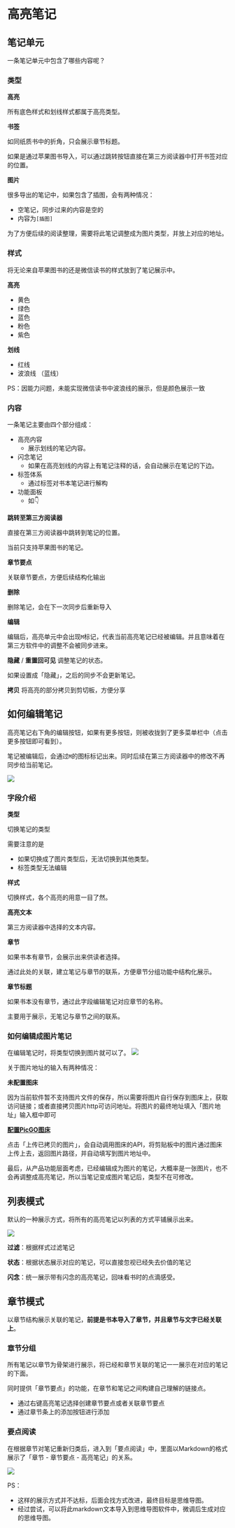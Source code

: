 # 高亮笔记

## 笔记单元
一条笔记单元中包含了哪些内容呢？

### 类型

**高亮**

所有底色样式和划线样式都属于高亮类型。

**书签**

如同纸质书中的折角，只会展示章节标题。

如果是通过苹果图书导入，可以通过跳转按钮直接在第三方阅读器中打开书签对应的位置。

**图片**

很多导出的笔记中，如果包含了插图，会有两种情况：
- 空笔记，同步过来的内容是空的
- 内容为`[插图]`

为了方便后续的阅读整理，需要将此笔记调整成为图片类型，并放上对应的地址。

### 样式
将无论来自苹果图书的还是微信读书的样式放到了笔记展示中。

**高亮**
- 黄色
- 绿色
- 蓝色
- 粉色
- 紫色

**划线**
- 红线
- 波浪线 （蓝线）

PS：因能力问题，未能实现微信读书中波浪线的展示，但是颜色展示一致

### 内容
一条笔记主要由四个部分组成：
- 高亮内容
    - 展示划线的笔记内容。
- 闪念笔记
    - 如果在高亮划线的内容上有笔记注释的话，会自动展示在笔记的下边。
- 标签体系
    - 通过标签对书本笔记进行解构
- 功能面板
    - 如👇

**跳转至第三方阅读器**

直接在第三方阅读器中跳转到笔记的位置。

当前只支持苹果图书的笔记。

**章节要点**

关联章节要点，方便后续结构化输出

**删除**

删除笔记，会在下一次同步后重新导入

**编辑**

编辑后，高亮单元中会出现`M`标记，代表当前高亮笔记已经被编辑。并且意味着在第三方软件中的调整不会被同步进来。

**隐藏** / **重置回可见**
调整笔记的状态。

如果设置成「隐藏」，之后的同步不会更新笔记。

**拷贝**
将高亮的部分拷贝到剪切板，方便分享

## 如何编辑笔记
高亮笔记右下角的编辑按钮，如果有更多按钮，则被收拢到了更多菜单栏中（点击更多按钮即可看到）。

笔记被编辑后，会通过`M`的图标标记出来。同时后续在第三方阅读器中的修改不再同步给当前笔记。

![](http://img.leozhou.me/picGo/20220812215109.png)

### 字段介绍
**类型**

切换笔记的类型

需要注意的是
- 如果切换成了图片类型后，无法切换到其他类型。
- 标签类型无法编辑

**样式**

切换样式，各个高亮的用意一目了然。

**高亮文本**

第三方阅读器中选择的文本内容。

**章节**

如果书本有章节，会展示出来供读者选择。

通过此处的关联，建立笔记与章节的联系，方便章节分组功能中结构化展示。

**章节标题**

如果书本没有章节，通过此字段编辑笔记对应章节的名称。

主要用于展示，无笔记与章节之间的联系。

### 如何编辑成图片笔记
在编辑笔记时，将类型切换到图片就可以了。
![](http://img.leozhou.me/picGo/20220812213519.png)

关于图片地址的输入有两种情况：

**未配置图床**

因为当前软件暂不支持图片文件的保存，所以需要将图片自行保存到图床上，获取访问链接；或者直接拷贝图片http可访问地址。将图片的最终地址填入「图片地址」输入框中即可

**[配置PicGO图床](/guide/extensions)**

点击「上传已拷贝的图片」，会自动调用图床的API，将剪贴板中的图片通过图床上传上去，返回图片路径，并自动填写到图片地址中。


最后，从产品功能层面考虑，已经编辑成为图片的笔记，大概率是一张图片，也不会再调整成高亮笔记，所以当笔记变成图片笔记后，类型不在可修改。

## 列表模式
默认的一种展示方式，将所有的高亮笔记以列表的方式平铺展示出来。

![](http://img.leozhou.me/picGo/20220812152125.png)

**过滤**：根据样式过滤笔记

**状态**：根据状态展示对应的笔记，可以直接忽视已经失去价值的笔记

**闪念**：统一展示带有闪念的高亮笔记，回味看书时的点滴感受。

## 章节模式
以章节结构展示关联的笔记，**前提是书本导入了章节，并且章节与文字已经关联上**。

### 章节分组
所有笔记以章节为骨架进行展示，将已经和章节关联的笔记一一展示在对应的笔记的下面。

同时提供「章节要点」的功能，在章节和笔记之间构建自己理解的链接点。
- 通过右键高亮笔记选择创建章节要点或者关联章节要点
- 通过章节条上的添加按钮进行添加

### 要点阅读
在根据章节对笔记重新归类后，进入到「要点阅读」中，里面以Markdown的格式展示了「章节 - 章节要点 - 高亮笔记」的关系。

![](http://img.leozhou.me/picGo/20220812155141.png)

PS：
- 这样的展示方式并不达标，后面会找方式改进，最终目标是思维导图。
- 经过尝试，可以将此markdown文本导入到思维导图软件中，微调后生成对应的思维导图。